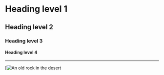 # Heading level 1
## Heading level 2
### Heading level 3
#### Heading level 4
---
[![An old rock in the desert](/https://mdg.imgix.net/assets/images/san-juan-mountains.jpg?auto=format&fit=clip&q=40&w=1080)
